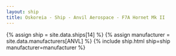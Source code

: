 ```yaml
---
layout: ship
title: Oskoreia - Ship - Anvil Aerospace - F7A Hornet Mk II
---
```

{% assign ship = site.data.ships[14] %}
{% assign manufacturer = site.data.manufacturers[ANVL] %}
{% include ship.html ship=ship manufacturer=manufacturer %}
